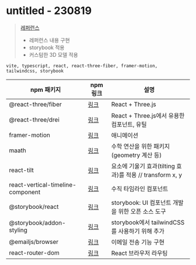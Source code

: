 # untitled - 230819

> [레퍼런스](https://www.youtube.com/watch?v=0fYi8SGA20k)
>
> - 레퍼런스 내용 구현
> - storybook 적용
> - 커스텀한 3D 모델 적용

```
vite, typescript, react, react-three-fiber, framer-motion, tailwindcss, storybook
```

| npm 패키지                        | npm 링크                                                                | 설명                                                      |
| --------------------------------- | ----------------------------------------------------------------------- | --------------------------------------------------------- |
| @react-three/fiber                | [링크](https://www.npmjs.com/package/@react-three/fiber)                | React + Three.js                                          |
| @react-three/drei                 | [링크](https://www.npmjs.com/package/@react-three/drei)                 | React + Three.js에서 유용한 컴포넌트, 유틸                |
| framer-motion                     | [링크](https://www.npmjs.com/package/framer-motion)                     | 애니메이션                                                |
| maath                             | [링크](https://www.npmjs.com/package/maath)                             | 수학 연산을 위한 패키지 (geometry 계산 등)                |
| react-tilt                        | [링크](https://www.npmjs.com/package/react-tilt)                        | 요소에 기울기 효과(tilting 효과)를 적용 // transform x, y |
| react-vertical-timeline-component | [링크](https://www.npmjs.com/package/react-vertical-timeline-component) | 수직 타임라인 컴포넌트                                    |
| @storybook/react                  | [링크](https://www.npmjs.com/package/@storybook/react)                  | storybook: UI 컴포넌트 개발을 위한 오픈 소스 도구         |
| @storybook/addon-styling          | [링크](https://www.npmjs.com/package/@storybook/addon-styling)          | storybook에서 tailwindCSS를 사용하기 위해 추가            |
| @emailjs/browser                  | [링크](https://www.npmjs.com/package/@emailjs/browser)                  | 이메일 전송 기능 구현                                     |
| react-router-dom                  | [링크](https://www.npmjs.com/package/react-router-dom)                  | React 브라우저 라우팅                                     |
